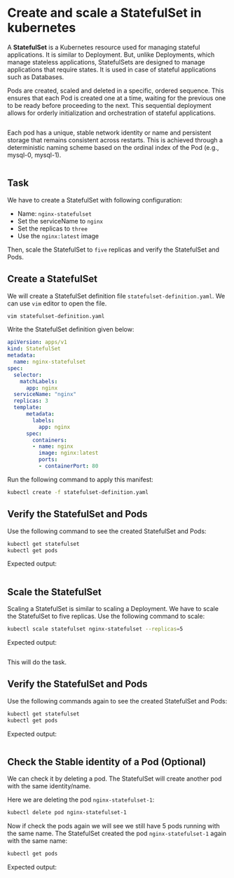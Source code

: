 # Create and scale a StatefulSet in kubernetes 

A **StatefulSet** is a Kubernetes resource used for managing stateful applications. It is similar to Deployment. But, unlike Deployments, which manage stateless applications, StatefulSets are designed to manage applications that require states. It is used in case of stateful applications such as Databases.

Pods are created, scaled and deleted in a specific, ordered sequence. This ensures that each Pod is created one at a time, waiting for the previous one to be ready before proceeding to the next. This sequential deployment allows for orderly initialization and orchestration of stateful applications.

<img src="https://github.com/Minhaz00/K8s-lab/blob/Minhaz/Lab%20-%20Create%20and%20scale%20StatefulSet/images/image.png?raw=true" alt="" />

Each pod has a unique, stable network identity or name and persistent storage that remains consistent across  restarts. This is achieved through a deterministic naming scheme based on the ordinal index of the Pod (e.g., mysql-0, mysql-1).

<img src="https://github.com/Minhaz00/K8s-lab/blob/Minhaz/Lab%20-%20Create%20and%20scale%20StatefulSet/images/image-1.png?raw=true" alt="" />
 
## Task

We have to create a StatefulSet with following configuration: 
- Name:  `nginx-statefulset`
- Set the  serviceName to `nginx`
- Set the replicas to `three`
- Use the `nginx:latest` image

Then, scale the StatefulSet to `five` replicas and verify the StatefulSet and Pods.


## Create a StatefulSet
We will create a StatefulSet definition file `statefulset-definition.yaml`. We can use `vim` editor to open the file.

```bash
vim statefulset-definition.yaml
```

Write the StatefulSet definition given below:

```yaml
apiVersion: apps/v1
kind: StatefulSet
metadata:
  name: nginx-statefulset
spec:
  selector:
    matchLabels:
      app: nginx
  serviceName: "nginx"
  replicas: 3
  template:
      metadata:
        labels:
          app: nginx
      spec:
        containers:
        - name: nginx
          image: nginx:latest
          ports:
          - containerPort: 80
```

Run the following command to apply this manifest:

```bash
kubectl create -f statefulset-definition.yaml
```


## Verify the StatefulSet and Pods

Use the following command to see the created StatefulSet and Pods:

```bash
kubectl get statefulset
kubectl get pods
```

Expected output:

<img src="https://github.com/Minhaz00/K8s-lab/blob/Minhaz/Lab%20-%20Create%20and%20scale%20StatefulSet/images/image-2.png?raw=true" alt="" />

## Scale the StatefulSet

Scaling a StatefulSet is similar to scaling a Deployment. We have to scale the StatefulSet to five replicas. Use the following command to scale:

```bash
kubectl scale statefulset nginx-statefulset --replicas=5
```

Expected output:

<img src="https://github.com/Minhaz00/K8s-lab/blob/Minhaz/Lab%20-%20Create%20and%20scale%20StatefulSet/images/image-3.png?raw=true" alt="" />

This will do the task.


## Verify the StatefulSet and Pods

Use the following commands again to see the created StatefulSet and Pods:

```bash
kubectl get statefulset
kubectl get pods
```

Expected output:

<img src="https://github.com/Minhaz00/K8s-lab/blob/Minhaz/Lab%20-%20Create%20and%20scale%20StatefulSet/images/image-4.png?raw=true" alt="" />


## Check the Stable identity of a Pod (Optional)

We can check it by deleting a pod. The StatefulSet will create another pod with the same identity/name.

Here we are deleting the pod `nginx-statefulset-1`:
```bash
kubectl delete pod nginx-statefulset-1
```

Now if check the pods again we will see we still have 5 pods running with the same name. The StatefulSet created the pod `nginx-statefulset-1` again with the same name:

```bash
kubectl get pods
```

Expected output:

<img src="https://github.com/Minhaz00/K8s-lab/blob/Minhaz/Lab%20-%20Create%20and%20scale%20StatefulSet/images/image-5.png?raw=true" alt="" />
